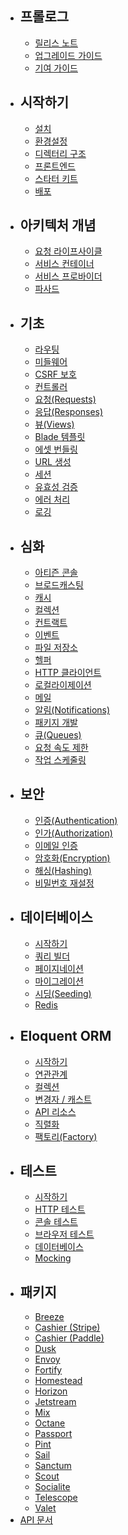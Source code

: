 - ## 프롤로그
    - [릴리스 노트](/docs/9.x/releases)
    - [업그레이드 가이드](/docs/9.x/upgrade)
    - [기여 가이드](/docs/9.x/contributions)
- ## 시작하기
    - [설치](/docs/9.x/installation)
    - [환경설정](/docs/9.x/configuration)
    - [디렉터리 구조](/docs/9.x/structure)
    - [프론트엔드](/docs/9.x/frontend)
    - [스타터 키트](/docs/9.x/starter-kits)
    - [배포](/docs/9.x/deployment)
- ## 아키텍처 개념
    - [요청 라이프사이클](/docs/9.x/lifecycle)
    - [서비스 컨테이너](/docs/9.x/container)
    - [서비스 프로바이더](/docs/9.x/providers)
    - [파사드](/docs/9.x/facades)
- ## 기초
    - [라우팅](/docs/9.x/routing)
    - [미들웨어](/docs/9.x/middleware)
    - [CSRF 보호](/docs/9.x/csrf)
    - [컨트롤러](/docs/9.x/controllers)
    - [요청(Requests)](/docs/9.x/requests)
    - [응답(Responses)](/docs/9.x/responses)
    - [뷰(Views)](/docs/9.x/views)
    - [Blade 템플릿](/docs/9.x/blade)
    - [에셋 번들링](/docs/9.x/vite)
    - [URL 생성](/docs/9.x/urls)
    - [세션](/docs/9.x/session)
    - [유효성 검증](/docs/9.x/validation)
    - [에러 처리](/docs/9.x/errors)
    - [로깅](/docs/9.x/logging)
- ## 심화
    - [아티즌 콘솔](/docs/9.x/artisan)
    - [브로드캐스팅](/docs/9.x/broadcasting)
    - [캐시](/docs/9.x/cache)
    - [컬렉션](/docs/9.x/collections)
    - [컨트랙트](/docs/9.x/contracts)
    - [이벤트](/docs/9.x/events)
    - [파일 저장소](/docs/9.x/filesystem)
    - [헬퍼](/docs/9.x/helpers)
    - [HTTP 클라이언트](/docs/9.x/http-client)
    - [로컬라이제이션](/docs/9.x/localization)
    - [메일](/docs/9.x/mail)
    - [알림(Notifications)](/docs/9.x/notifications)
    - [패키지 개발](/docs/9.x/packages)
    - [큐(Queues)](/docs/9.x/queues)
    - [요청 속도 제한](/docs/9.x/rate-limiting)
    - [작업 스케줄링](/docs/9.x/scheduling)
- ## 보안
    - [인증(Authentication)](/docs/9.x/authentication)
    - [인가(Authorization)](/docs/9.x/authorization)
    - [이메일 인증](/docs/9.x/verification)
    - [암호화(Encryption)](/docs/9.x/encryption)
    - [해싱(Hashing)](/docs/9.x/hashing)
    - [비밀번호 재설정](/docs/9.x/passwords)
- ## 데이터베이스
    - [시작하기](/docs/9.x/database)
    - [쿼리 빌더](/docs/9.x/queries)
    - [페이지네이션](/docs/9.x/pagination)
    - [마이그레이션](/docs/9.x/migrations)
    - [시딩(Seeding)](/docs/9.x/seeding)
    - [Redis](/docs/9.x/redis)
- ## Eloquent ORM
    - [시작하기](/docs/9.x/eloquent)
    - [연관관계](/docs/9.x/eloquent-relationships)
    - [컬렉션](/docs/9.x/eloquent-collections)
    - [변경자 / 캐스트](/docs/9.x/eloquent-mutators)
    - [API 리소스](/docs/9.x/eloquent-resources)
    - [직렬화](/docs/9.x/eloquent-serialization)
    - [팩토리(Factory)](/docs/9.x/eloquent-factories)
- ## 테스트
    - [시작하기](/docs/9.x/testing)
    - [HTTP 테스트](/docs/9.x/http-tests)
    - [콘솔 테스트](/docs/9.x/console-tests)
    - [브라우저 테스트](/docs/9.x/dusk)
    - [데이터베이스](/docs/9.x/database-testing)
    - [Mocking](/docs/9.x/mocking)
- ## 패키지
    - [Breeze](/docs/9.x/starter-kits#laravel-breeze)
    - [Cashier (Stripe)](/docs/9.x/billing)
    - [Cashier (Paddle)](/docs/9.x/cashier-paddle)
    - [Dusk](/docs/9.x/dusk)
    - [Envoy](/docs/9.x/envoy)
    - [Fortify](/docs/9.x/fortify)
    - [Homestead](/docs/9.x/homestead)
    - [Horizon](/docs/9.x/horizon)
    - [Jetstream](https://jetstream.laravel.com)
    - [Mix](/docs/9.x/mix)
    - [Octane](/docs/9.x/octane)
    - [Passport](/docs/9.x/passport)
    - [Pint](/docs/9.x/pint)
    - [Sail](/docs/9.x/sail)
    - [Sanctum](/docs/9.x/sanctum)
    - [Scout](/docs/9.x/scout)
    - [Socialite](/docs/9.x/socialite)
    - [Telescope](/docs/9.x/telescope)
    - [Valet](/docs/9.x/valet)
- [API 문서](https://api.laravel.com/docs/9.x)